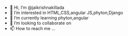 - 👋 Hi, I’m @jaikrishnakillada
- 👀 I’m interested in HTML,CSS,angular JS,phyton,Django
- 🌱 I’m currently learning phyton,angular
- 💞️ I’m looking to collaborate on 
- 📫 How to reach me ...

<!---
jaikrishnakillada/jaikrishnakillada is a ✨ special ✨ repository because its `README.md` (this file) appears on your GitHub profile.
You can click the Preview link to take a look at your changes.
--->
